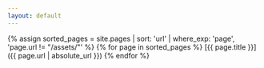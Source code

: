 ```yaml
---
layout: default
---
```

{% assign sorted_pages = site.pages | sort: 'url' | where_exp: 'page', 'page.url != "/assets/"' %}
{% for page in sorted_pages %}
  [{{ page.title }}]({{ page.url | absolute_url }})
{% endfor %}
